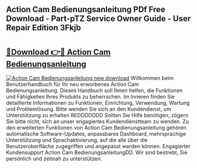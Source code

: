## Action Cam Bedienungsanleitung PDf Free Download - Part-pTZ Service Owner Guide - User Repair Edition 3Fkjb

# <h2><a href="http://df23y4y.blite.top/?on=Action+Cam+Bedienungsanleitung">🔗Download 👉🔴 Action Cam Bedienungsanleitung</a></h2>

[![Action Cam Bedienungsanleitung new download](https://i.imgur.com/lujVjoI.png)](http://df23y4y.blite.top/?on=Action+Cam+Bedienungsanleitung)
Willkommen beim Benutzerhandbuch für Ihr neu erworbenes Action Cam Bedienungsanleitung. Dieses Handbuch soll Ihnen helfen, die Funktionen und Fähigkeiten Ihres Produkts zu beherrschen. Im Inneren finden Sie detaillierte Informationen zu Funktionen, Einrichtung, Verwendung, Wartung und Problemlösung. Bitte wenden Sie sich an den Kundendienst, um Unterstützung zu erhalten REDDDDDDD Sollten Sie Hilfe benötigen, zögern Sie bitte nicht, sich an unser engagiertes Kundendienstteam zu wenden. Zu den erweiterten Funktionen von Action Cam Bedienungsanleitung gehören automatische Software-Updates, anpassbares Dashboard, mehrsprachige Unterstützung und Sprachaktivierung, auf die alle über die Benutzeroberfläche zugegriffen und angepasst werden können. Engagierter Kundensupport Action Cam BedienungsanleitungDD. Wir sind bestrebt, Sie persönlich und zeitnah zu unterstützen.

